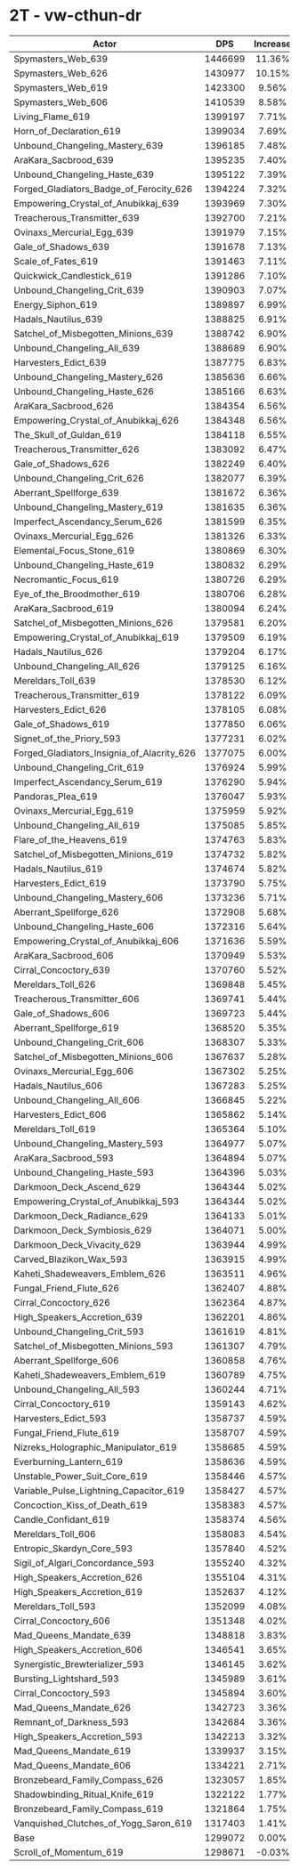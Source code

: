 # 2T - vw-cthun-dr
| Actor | DPS | Increase |
|---|:---:|:---:|
|Spymasters_Web_639|1446699|11.36%|
|Spymasters_Web_626|1430977|10.15%|
|Spymasters_Web_619|1423300|9.56%|
|Spymasters_Web_606|1410539|8.58%|
|Living_Flame_619|1399197|7.71%|
|Horn_of_Declaration_619|1399034|7.69%|
|Unbound_Changeling_Mastery_639|1396185|7.48%|
|AraKara_Sacbrood_639|1395235|7.40%|
|Unbound_Changeling_Haste_639|1395122|7.39%|
|Forged_Gladiators_Badge_of_Ferocity_626|1394224|7.32%|
|Empowering_Crystal_of_Anubikkaj_639|1393969|7.30%|
|Treacherous_Transmitter_639|1392700|7.21%|
|Ovinaxs_Mercurial_Egg_639|1391979|7.15%|
|Gale_of_Shadows_639|1391678|7.13%|
|Scale_of_Fates_619|1391463|7.11%|
|Quickwick_Candlestick_619|1391286|7.10%|
|Unbound_Changeling_Crit_639|1390903|7.07%|
|Energy_Siphon_619|1389897|6.99%|
|Hadals_Nautilus_639|1388825|6.91%|
|Satchel_of_Misbegotten_Minions_639|1388742|6.90%|
|Unbound_Changeling_All_639|1388689|6.90%|
|Harvesters_Edict_639|1387775|6.83%|
|Unbound_Changeling_Mastery_626|1385636|6.66%|
|Unbound_Changeling_Haste_626|1385166|6.63%|
|AraKara_Sacbrood_626|1384354|6.56%|
|Empowering_Crystal_of_Anubikkaj_626|1384348|6.56%|
|The_Skull_of_Guldan_619|1384118|6.55%|
|Treacherous_Transmitter_626|1383092|6.47%|
|Gale_of_Shadows_626|1382249|6.40%|
|Unbound_Changeling_Crit_626|1382077|6.39%|
|Aberrant_Spellforge_639|1381672|6.36%|
|Unbound_Changeling_Mastery_619|1381635|6.36%|
|Imperfect_Ascendancy_Serum_626|1381599|6.35%|
|Ovinaxs_Mercurial_Egg_626|1381326|6.33%|
|Elemental_Focus_Stone_619|1380869|6.30%|
|Unbound_Changeling_Haste_619|1380832|6.29%|
|Necromantic_Focus_619|1380726|6.29%|
|Eye_of_the_Broodmother_619|1380706|6.28%|
|AraKara_Sacbrood_619|1380094|6.24%|
|Satchel_of_Misbegotten_Minions_626|1379581|6.20%|
|Empowering_Crystal_of_Anubikkaj_619|1379509|6.19%|
|Hadals_Nautilus_626|1379204|6.17%|
|Unbound_Changeling_All_626|1379125|6.16%|
|Mereldars_Toll_639|1378530|6.12%|
|Treacherous_Transmitter_619|1378122|6.09%|
|Harvesters_Edict_626|1378105|6.08%|
|Gale_of_Shadows_619|1377850|6.06%|
|Signet_of_the_Priory_593|1377231|6.02%|
|Forged_Gladiators_Insignia_of_Alacrity_626|1377075|6.00%|
|Unbound_Changeling_Crit_619|1376924|5.99%|
|Imperfect_Ascendancy_Serum_619|1376290|5.94%|
|Pandoras_Plea_619|1376047|5.93%|
|Ovinaxs_Mercurial_Egg_619|1375959|5.92%|
|Unbound_Changeling_All_619|1375085|5.85%|
|Flare_of_the_Heavens_619|1374763|5.83%|
|Satchel_of_Misbegotten_Minions_619|1374732|5.82%|
|Hadals_Nautilus_619|1374674|5.82%|
|Harvesters_Edict_619|1373790|5.75%|
|Unbound_Changeling_Mastery_606|1373236|5.71%|
|Aberrant_Spellforge_626|1372908|5.68%|
|Unbound_Changeling_Haste_606|1372316|5.64%|
|Empowering_Crystal_of_Anubikkaj_606|1371636|5.59%|
|AraKara_Sacbrood_606|1370949|5.53%|
|Cirral_Concoctory_639|1370760|5.52%|
|Mereldars_Toll_626|1369848|5.45%|
|Treacherous_Transmitter_606|1369741|5.44%|
|Gale_of_Shadows_606|1369723|5.44%|
|Aberrant_Spellforge_619|1368520|5.35%|
|Unbound_Changeling_Crit_606|1368307|5.33%|
|Satchel_of_Misbegotten_Minions_606|1367637|5.28%|
|Ovinaxs_Mercurial_Egg_606|1367302|5.25%|
|Hadals_Nautilus_606|1367283|5.25%|
|Unbound_Changeling_All_606|1366845|5.22%|
|Harvesters_Edict_606|1365862|5.14%|
|Mereldars_Toll_619|1365364|5.10%|
|Unbound_Changeling_Mastery_593|1364977|5.07%|
|AraKara_Sacbrood_593|1364894|5.07%|
|Unbound_Changeling_Haste_593|1364396|5.03%|
|Darkmoon_Deck_Ascend_629|1364344|5.02%|
|Empowering_Crystal_of_Anubikkaj_593|1364344|5.02%|
|Darkmoon_Deck_Radiance_629|1364133|5.01%|
|Darkmoon_Deck_Symbiosis_629|1364071|5.00%|
|Darkmoon_Deck_Vivacity_629|1363944|4.99%|
|Carved_Blazikon_Wax_593|1363915|4.99%|
|Kaheti_Shadeweavers_Emblem_626|1363511|4.96%|
|Fungal_Friend_Flute_626|1362407|4.88%|
|Cirral_Concoctory_626|1362364|4.87%|
|High_Speakers_Accretion_639|1362201|4.86%|
|Unbound_Changeling_Crit_593|1361619|4.81%|
|Satchel_of_Misbegotten_Minions_593|1361307|4.79%|
|Aberrant_Spellforge_606|1360858|4.76%|
|Kaheti_Shadeweavers_Emblem_619|1360789|4.75%|
|Unbound_Changeling_All_593|1360244|4.71%|
|Cirral_Concoctory_619|1359143|4.62%|
|Harvesters_Edict_593|1358737|4.59%|
|Fungal_Friend_Flute_619|1358707|4.59%|
|Nizreks_Holographic_Manipulator_619|1358685|4.59%|
|Everburning_Lantern_619|1358636|4.59%|
|Unstable_Power_Suit_Core_619|1358446|4.57%|
|Variable_Pulse_Lightning_Capacitor_619|1358427|4.57%|
|Concoction_Kiss_of_Death_619|1358383|4.57%|
|Candle_Confidant_619|1358374|4.56%|
|Mereldars_Toll_606|1358083|4.54%|
|Entropic_Skardyn_Core_593|1357840|4.52%|
|Sigil_of_Algari_Concordance_593|1355240|4.32%|
|High_Speakers_Accretion_626|1355104|4.31%|
|High_Speakers_Accretion_619|1352637|4.12%|
|Mereldars_Toll_593|1352099|4.08%|
|Cirral_Concoctory_606|1351348|4.02%|
|Mad_Queens_Mandate_639|1348818|3.83%|
|High_Speakers_Accretion_606|1346541|3.65%|
|Synergistic_Brewterializer_593|1346145|3.62%|
|Bursting_Lightshard_593|1345989|3.61%|
|Cirral_Concoctory_593|1345894|3.60%|
|Mad_Queens_Mandate_626|1342723|3.36%|
|Remnant_of_Darkness_593|1342684|3.36%|
|High_Speakers_Accretion_593|1342213|3.32%|
|Mad_Queens_Mandate_619|1339937|3.15%|
|Mad_Queens_Mandate_606|1334221|2.71%|
|Bronzebeard_Family_Compass_626|1323057|1.85%|
|Shadowbinding_Ritual_Knife_619|1322122|1.77%|
|Bronzebeard_Family_Compass_619|1321864|1.75%|
|Vanquished_Clutches_of_Yogg_Saron_619|1317403|1.41%|
|Base|1299072|0.00%|
|Scroll_of_Momentum_619|1298671|-0.03%|
